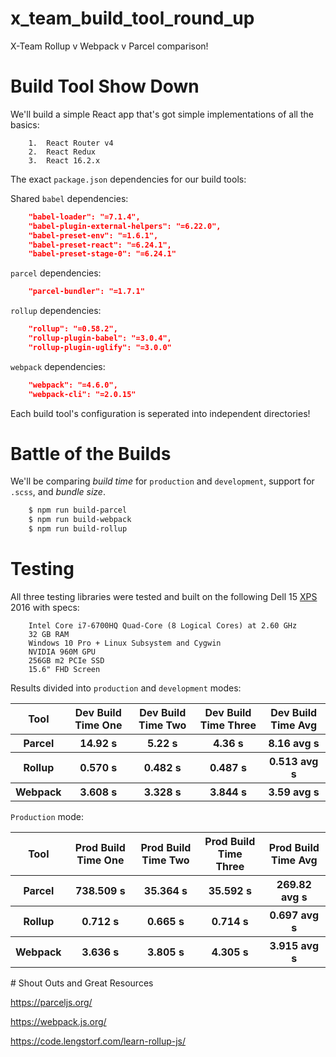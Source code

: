 # x_team_build_tool_round_up

X-Team Rollup v Webpack v Parcel comparison!

# Build Tool Show Down

We'll build a simple React app that's got simple implementations of all the basics:
```
    1.  React Router v4
    2.  React Redux
    3.  React 16.2.x
```

The exact `package.json` dependencies for our build tools:

Shared `babel` dependencies:
```json
    "babel-loader": "=7.1.4",
    "babel-plugin-external-helpers": "=6.22.0",
    "babel-preset-env": "=1.6.1",
    "babel-preset-react": "=6.24.1",
    "babel-preset-stage-0": "=6.24.1"
```

`parcel` dependencies:
```json
    "parcel-bundler": "=1.7.1"
```

`rollup` dependencies:
```json
    "rollup": "=0.58.2",
    "rollup-plugin-babel": "=3.0.4",
    "rollup-plugin-uglify": "=3.0.0"
```

`webpack` dependencies:
```json
    "webpack": "=4.6.0",
    "webpack-cli": "=2.0.15"
```

Each build tool's configuration is seperated into independent directories!

# Battle of the Builds

We'll be comparing *build time* for `production` and `development`, support for `.scss`, and *bundle size*.

```bash
    $ npm run build-parcel
    $ npm run build-webpack
    $ npm run build-rollup
```

# Testing

All three testing libraries were tested and built on the following Dell 15 <a href="https://pilot.search.dell.com/laptops/xps">XPS</a> 2016 with specs:

```
    Intel Core i7-6700HQ Quad-Core (8 Logical Cores) at 2.60 GHz
    32 GB RAM
    Windows 10 Pro + Linux Subsystem and Cygwin
    NVIDIA 960M GPU
    256GB m2 PCIe SSD
    15.6" FHD Screen
```

Results divided into `production` and `development` modes:

<table>
    <thead>
        <tr>
            <th>Tool</th>
            <th>Dev Build Time One</th>
            <th>Dev Build Time Two</th>
            <th>Dev Build Time Three</th>
            <th>Dev Build Time Avg</th>
        </tr>
    </thead>
    <tbody>
        <tr>
            <th>Parcel</th>
            <th>14.92 s</th>
            <th>5.22 s</th>
            <th>4.36 s</th>
            <th>8.16 avg s</th>
        </tr>
        <tr>
            <th>Rollup</th>
            <th>0.570 s</th>
            <th>0.482 s</th>
            <th>0.487 s</th>
            <th>0.513 avg s</th>
        </tr>
        <tr>
            <th>Webpack</th>
            <th>3.608 s</th>
            <th>3.328 s</th>
            <th>3.844 s</th>
            <th>3.59 avg s</th>
        </tr>
    </tbody>
</table>

`Production` mode:

<table>
    <thead>
        <tr>
            <th>Tool</th>
            <th>Prod Build Time One</th>
            <th>Prod Build Time Two</th>
            <th>Prod Build Time Three</th>
            <th>Prod Build Time Avg</th>
        </tr>
    </thead>
    <tbody>
        <tr>
            <th>Parcel</th>
            <th>738.509 s</th>
            <th>35.364 s</th>
            <th>35.592 s</th>
            <th>269.82 avg s</th>
        </tr>
        <tr>
            <th>Rollup</th>
            <th>0.712 s</th>
            <th>0.665 s</th>
            <th>0.714 s</th>
            <th>0.697 avg s</th>
        </tr>
        <tr>
            <th>Webpack</th>
            <th>3.636 s</th>
            <th>3.805 s</th>
            <th>4.305 s</th>
            <th>3.915 avg s</th>
        </tr>
    </tbody>
</table>
# Shout Outs and Great Resources

https://parceljs.org/

https://webpack.js.org/

https://code.lengstorf.com/learn-rollup-js/
